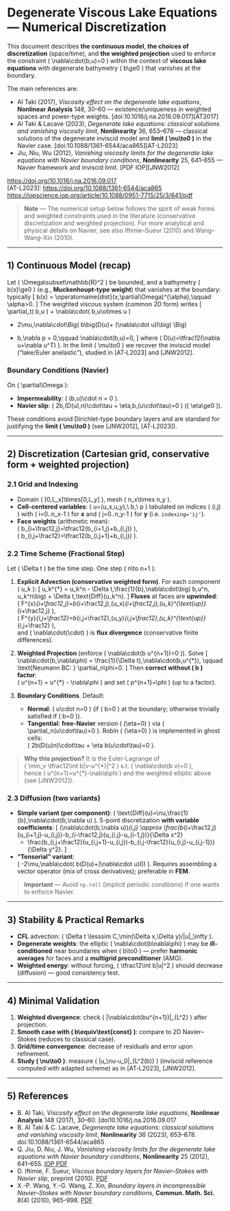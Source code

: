 # Degenerate Viscous Lake Equations — Numerical Discretization

This document describes **the continuous model**, **the choices of discretization** (space/time), and **the weighted projection** used to enforce the constraint \( \nabla\cdot(b\,u)=0 \) within the context of **viscous lake equations** with degenerate bathymetry \( b\ge0 \) that vanishes at the boundary.

The main references are:

- Al Taki (2017), *Viscosity effect on the degenerate lake equations*, **Nonlinear Analysis** 148, 30–60 — existence/uniqueness in weighted spaces and power-type weights. [doi:10.1016/j.na.2016.09.017][AT2017]
- Al Taki & Lacave (2023), *Degenerate lake equations: classical solutions and vanishing viscosity limit*, **Nonlinearity** 36, 653–678 — classical solutions of the degenerate inviscid model and **limit \( \nu\to0 \)** in the Navier case. [doi:10.1088/1361-6544/aca865][AT-L2023]
- Jiu, Niu, Wu (2012), *Vanishing viscosity limits for the degenerate lake equations with Navier boundary conditions*, **Nonlinearity** 25, 641–655 — Navier framework and inviscid limit. [PDF IOP][JNW2012]

https://doi.org/10.1016/j.na.2016.09.017  
[AT-L2023]: https://doi.org/10.1088/1361-6544/aca865  
https://iopscience.iop.org/article/10.1088/0951-7715/25/3/641/pdf

> **Note** — The numerical setup below follows the spirit of weak forms and weighted constraints used in the literature (conservative discretization and weighted projection). For more analytical and physical details on Navier, see also Iftimie–Sueur (2010) and Wang–Wang–Xin (2010).

---

## 1) Continuous Model (recap)

Let \( \Omega\subset\mathbb{R}^2 \) be bounded, and a bathymetry \( b(x)\ge0 \) (e.g., **Muckenhoupt-type weight**) that vanishes at the boundary: typically
\[
 b(x) = \operatorname{dist}(x,\partial\Omega)^{\alpha},\qquad \alpha>0.
\]
The weighted viscous system (common 2D form) writes
\[
\partial_t( b\,u ) + \nabla\cdot( b\,u\otimes u )
- 2\mu\,\nabla\cdot\Big( b\big(D(u)+ (\nabla\cdot u)I\big) \Big)
+ b\,\nabla p = 0,\qquad \nabla\cdot(b\,u)=0,
\]
where \( D(u)=\tfrac12(\nabla u+\nabla u^T) \). In the limit \( \mu\to0 \) we recover the inviscid model (“lake/Euler anelastic”), studied in [AT‑L2023] and [JNW2012].

### Boundary Conditions (Navier)
On \( \partial\Omega \):
- **Impermeability**: \( (b\,u)\cdot n = 0 \).
- **Navier slip**: \( 2b\,(D(u)\,n)\cdot\tau + \eta\,b\,(u\cdot\tau)=0 \) (\( \eta\ge0 \)).

These conditions avoid Dirichlet-type boundary layers and are standard for justifying the **limit \( \mu\to0 \)** (see [JNW2012], [AT‑L2023]).

---

## 2) Discretization (Cartesian grid, conservative form + weighted projection)

### 2.1 Grid and Indexing
- Domain \( [0,L_x]\times[0,L_y] \), mesh \( n_x\times n_y \).
- **Cell-centered variables**: \( u=(u_x,u_y),\ b,\ p \) tabulated on indices \( (i,j) \) with \( i=0..n_x-1 \) for **x** and \( j=0..n_y-1 \) for **y** (i.e. `indexing='ij'`).
- **Face weights** (arithmetic mean):  
  \( b_{i+\frac12,j}=\tfrac12(b_{i+1,j}+b_{i,j}) \),  
  \( b_{i,j+\frac12}=\tfrac12(b_{i,j+1}+b_{i,j}) \).

### 2.2 Time Scheme (Fractional Step)
Let \( \Delta t \) be the time step. One step \( n\to n+1 \):

1. **Explicit Advection (conservative weighted form)**. For each component \( u_k \):
   \[
     u_k^{\*} = u_k^n - \Delta t\,\frac{1}{b}\,\nabla\cdot\big( b\,u^n\, u_k^n\big)
                 + \Delta t\,\text{Diff}(u_k^n).
   \]
   **Fluxes** at faces are **upwinded**:  
   \( F^{x}_{i+\frac12,j}=b_{i+\frac12,j}\,(u_x)_{i+\frac12,j}\,(u_k)^{\text{up}}_{i+\frac12,j} \),  
   \( F^{y}_{i,j+\frac12}=b_{i,j+\frac12}\,(u_y)_{i,j+\frac12}\,(u_k)^{\text{up}}_{i,j+\frac12} \),  
   and \( \nabla\cdot(\cdot) \) is **flux divergence** (conservative finite differences).

2. **Weighted Projection** (enforce \( \nabla\cdot(b u^{n+1})=0 \)). Solve
   \[
     \nabla\cdot(b\,\nabla\phi) = \frac{1}{\Delta t}\,\nabla\cdot(b\,u^{\*}),
     \qquad \text{Neumann BC: } \partial_n\phi=0.
   \]
   Then **correct without \( b \) factor**:  
   \( u^{n+1} = u^{\*} - \nabla\phi \) and set \( p^{n+1}=\phi \) (up to a factor).

3. **Boundary Conditions**. Default:
   - **Normal**: \( u\cdot n=0 \) (if \( b>0 \) at the boundary; otherwise trivially satisfied if \( b=0 \)).
   - **Tangential**: **free-Navier** version \( (\eta=0) \) via \( \partial_n(u\cdot\tau)=0 \).
     Robin \( (\eta>0) \) is implemented in ghost cells:  
     \( 2b(D(u)n)\cdot\tau + \eta b(u\cdot\tau)=0 \).

> **Why this projection?** It is the Euler-Lagrange of  
> \( \min_v \tfrac12\int b|v-u^{\*}|^2 \) s.t. \( \nabla\cdot(b v)=0 \),  
> hence \( u^{n+1}=u^{\*}-\nabla\phi \) and the weighted elliptic above (see [JNW2012]).

### 2.3 Diffusion (two variants)
- **Simple variant (per component)**: \( \text{Diff}(u)=\nu\,\frac{1}{b}\,\nabla\cdot(b\,\nabla u) \).
  5-point discretization **with variable coefficients**:
  \[
  (\nabla\cdot(b\,\nabla u))_{i,j} \approx \frac{b_{i+\frac12,j}(u_{i+1,j}-u_{i,j})-b_{i-\frac12,j}(u_{i,j}-u_{i-1,j})}{\Delta x^2}
   + \frac{b_{i,j+\frac12}(u_{i,j+1}-u_{i,j})-b_{i,j-\frac12}(u_{i,j}-u_{i,j-1})}{\Delta y^2}.
  \]
- **“Tensorial” variant**:  
  \( -2\mu\,\nabla\cdot( b(D(u)+(\nabla\cdot u)I)) \). Requires assembling a vector operator (mix of cross derivatives); preferable in **FEM**.

> **Important** — Avoid `np.roll` (implicit periodic conditions) if one wants to enforce Navier.

---

## 3) Stability & Practical Remarks
- **CFL** advection: \( \Delta t \lesssim C\,\min(\Delta x,\Delta y)/\|u\|_\infty \).
- **Degenerate weights**: the elliptic \( \nabla\cdot(b\nabla\phi) \) may be **ill-conditioned** near boundaries when \( b\to0 \) — prefer **harmonic averages** for faces and a **multigrid preconditioner** (AMG).
- **Weighted energy**: without forcing, \( \tfrac12\int b|u|^2 \) should decrease (diffusion) — good consistency test.

---

## 4) Minimal Validation
1. **Weighted divergence**: check \( \|\nabla\cdot(bu^{n+1})\|_{L^2} \) after projection.
2. **Smooth case with \( b\equiv\text{const} \)**: compare to 2D Navier–Stokes (reduces to classical case).
3. **Grid/time convergence**: decrease of residuals and error upon refinement.
4. **Study \( \nu\to0 \)**: measure \( \|u_\nu-u_0\|_{L^2(b)} \) (inviscid reference computed with adapted scheme) as in [AT‑L2023], [JNW2012].

---

## 5) References
- B. Al Taki, *Viscosity effect on the degenerate lake equations*, **Nonlinear Analysis** 148 (2017), 30–60. [doi10.1016/j.na.2016.09.017
- B. Al Taki & C. Lacave, *Degenerate lake equations: classical solutions and vanishing viscosity limit*, **Nonlinearity** 36 (2023), 653–678. doi:10.1088/1361-6544/aca865
- Q. Jiu, D. Niu, J. Wu, *Vanishing viscosity limits for the degenerate lake equations with Navier boundary conditions*, **Nonlinearity** 25 (2012), 641–655. [IOP PDF](https://iopscience.iop.org/article/10.1088/0951-7715/25/3/641/pdf)
- D. Iftimie, F. Sueur, *Viscous boundary layers for Navier–Stokes with Navier slip*, preprint (2010). [PDF](https://math.univ-lyon1.fr/%7Eiftimie/ARTICLES/geominv.pdf)
- X.-P. Wang, Y.-G. Wang, Z. Xin, *Boundary layers in incompressible Navier–Stokes with Navier boundary conditions*, **Commun. Math. Sci.** 8(4) (2010), 965–998. [PDF](https://intlpress.com/site/pub/files/_fulltext/journals/cms/2010/0008/0004/CMS-2010-0008-0004-a010.pdf)
